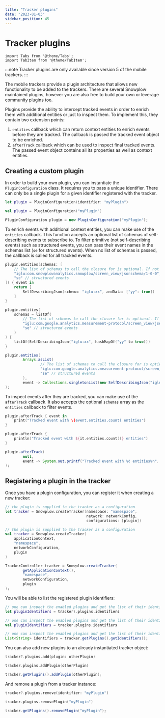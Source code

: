 ```yaml
---
title: "Tracker plugins"
date: "2023-01-03"
sidebar_position: 45
---
```


# Tracker plugins

```mdx-code-block
import Tabs from '@theme/Tabs';
import TabItem from '@theme/TabItem';
```

:::note
Tracker plugins are only available since version 5 of the mobile trackers.
:::

The mobile trackers provide a plugin architecture that allows new functionality to be added to the trackers.
There are several Snowplow maintained plugins, however you are also free to build your own or leverage community plugins too.

Plugins provide the ability to intercept tracked events in order to enrich them with additional entities or just to inspect them.
To implement this, they contain two extension points:

1. `entities` callback which can return context entities to enrich events before they are tracked. The callback is passed the tracked event object to be enriched.
2. `afterTrack` callback which can be used to inspect final tracked events. The passed event object contains all its properties as well as context entities.

## Creating a custom plugin

In order to build your own plugin, you can instantiate the `PluginConfiguration` class.
It requires you to pass a unique identifier.
There can only be a single plugin for a given identifier registered with the tracker.

<Tabs groupId="platform" queryString>
  <TabItem value="ios" label="iOS" default>

```swift
let plugin = PluginConfiguration(identifier: "myPlugin")
```

  </TabItem>
  <TabItem value="android" label="Android (Kotlin)">

```kotlin
val plugin = PluginConfiguration("myPlugin")
```

  </TabItem>
  <TabItem value="android-java" label="Android (Java)">

```java
PluginConfiguration plugin = new PluginConfiguration("myPlugin");
```

  </TabItem>
</Tabs>

To enrich events with additional context entities, you can make use of the `entities` callback.
This function accepts an optional list of schemas of self-describing events to subscribe to.
To filter primitive (not self-describing events) such as structured events, you can pass their event names in the schemas list (`se` for structured events).
When no list of schemas is passed, the callback is called for all tracked events.

<Tabs groupId="platform" queryString>
  <TabItem value="ios" label="iOS" default>

```swift
plugin.entities(schemas: [
    // The list of schemas to call the closure for is optional. If not passed, the callback is called for all events.
    "iglu:com.snowplowanalytics.snowplow/screen_view/jsonschema/1-0-0", // screen view events
    "se" // structured events
]) { event in
    return [
        SelfDescribingJson(schema: "iglu:xx", andData: ["yy": true])
    ]
}
```

  </TabItem>
  <TabItem value="android" label="Android (Kotlin)">

```kotlin
plugin.entities(
    schemas = listOf(
        // The list of schemas to call the closure for is optional. If not passed, the callback is called for all events.
        "iglu:com.google.analytics.measurement-protocol/screen_view/jsonschema/1-0-0", // screen view events
        "se" // structured events
    )
) {
    listOf(SelfDescribingJson("iglu:xx", hashMapOf("yy" to true)))
}
```

  </TabItem>
  <TabItem value="android-java" label="Android (Java)">

```java
plugin.entities(
        Arrays.asList(
                // The list of schemas to call the closure for is optional. If not passed, the callback is called for all events.
                "iglu:com.google.analytics.measurement-protocol/screen_view/jsonschema/1-0-0", // screen view events
                "se" // structured events
        ),
        event -> Collections.singletonList(new SelfDescribingJson("iglu:xx", Collections.singletonMap("yy", true)))
);
```

  </TabItem>
</Tabs>

To inspect events after they are tracked, you can make use of the `afterTrack` callback.
It also accepts the optional `schemas` array as the `entities` callback to filter events.

<Tabs groupId="platform" queryString>
  <TabItem value="ios" label="iOS" default>

```swift
plugin.afterTrack { event in
    print("Tracked event with \(event.entities.count) entities")
}
```

  </TabItem>
  <TabItem value="android" label="Android (Kotlin)">

```kotlin
plugin.afterTrack {
    println("Tracked event with ${it.entities.count()} entities")
}
```

  </TabItem>
  <TabItem value="android-java" label="Android (Java)">

```java
plugin.afterTrack(
        null,
        event -> System.out.printf("Tracked event with %d entities%n", event.getEntities().size())
);
```

  </TabItem>
</Tabs>

## Registering a plugin in the tracker

Once you have a plugin configuration, you can register it when creating a new tracker:

<Tabs groupId="platform" queryString>
  <TabItem value="ios" label="iOS" default>

```swift
// the plugin is supplied to the tracker as a configuration
let tracker = Snowplow.createTracker(namespace: "namespace",
                                     network: networkConfig,
                                     configurations: [plugin])
```

  </TabItem>
  <TabItem value="android" label="Android (Kotlin)">

```kotlin
// the plugin is supplied to the tracker as a configuration
val tracker = Snowplow.createTracker(
    applicationContext,
    "namespace",
    networkConfiguration,
    plugin
)
```

  </TabItem>
  <TabItem value="android-java" label="Android (Java)">

```java
TrackerController tracker = Snowplow.createTracker(
        getApplicationContext(),
        "namespace",
        networkConfiguration,
        plugin
);
```

  </TabItem>
</Tabs>

You will be able to list the registered plugin identifiers:

<Tabs groupId="platform" queryString>
  <TabItem value="ios" label="iOS" default>

```swift
// one can inspect the enabled plugins and get the list of their identifiers
let pluginIdentifiers = tracker?.plugins.identifiers
```

  </TabItem>
  <TabItem value="android" label="Android (Kotlin)">

```kotlin
// one can inspect the enabled plugins and get the list of their identifiers
val pluginIdentifiers = tracker.plugins.identifiers
```

  </TabItem>
  <TabItem value="android-java" label="Android (Java)">

```java
// one can inspect the enabled plugins and get the list of their identifiers
List<String> identifiers = tracker.getPlugins().getIdentifiers();
```

  </TabItem>
</Tabs>

You can also add new plugins to an already instantiated tracker object:

<Tabs groupId="platform" queryString>
  <TabItem value="ios" label="iOS" default>

```swift
tracker?.plugins.add(plugin: otherPlugin)
```

  </TabItem>
  <TabItem value="android" label="Android (Kotlin)">

```kotlin
tracker.plugins.addPlugin(otherPlugin)
```

  </TabItem>
  <TabItem value="android-java" label="Android (Java)">

```java
tracker.getPlugins().addPlugin(otherPlugin);
```

  </TabItem>
</Tabs>

And remove a plugin from a tracker instance:

<Tabs groupId="platform" queryString>
  <TabItem value="ios" label="iOS" default>

```swift
tracker?.plugins.remove(identifier: "myPlugin")
```

  </TabItem>
  <TabItem value="android" label="Android (Kotlin)">

```kotlin
tracker.plugins.removePlugin("myPlugin")
```

  </TabItem>
  <TabItem value="android-java" label="Android (Java)">

```java
tracker.getPlugins().removePlugin("myPlugin");
```

  </TabItem>
</Tabs>

